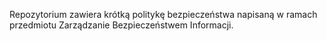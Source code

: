 Repozytorium zawiera krótką politykę bezpieczeństwa napisaną w ramach przedmiotu Zarządzanie Bezpieczeństwem Informacji.
